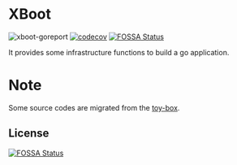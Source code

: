 # XBoot
![xboot-goreport](https://goreportcard.com/badge/github.com/benz9527/xboot)
[![codecov](https://codecov.io/gh/benz9527/xboot/graph/badge.svg?token=M5BA3IIZCX)](https://codecov.io/gh/benz9527/xboot)
[![FOSSA Status](https://app.fossa.com/api/projects/git%2Bgithub.com%2Fbenz9527%2Fxboot.svg?type=shield)](https://app.fossa.com/projects/git%2Bgithub.com%2Fbenz9527%2Fxboot?ref=badge_shield)

It provides some infrastructure functions to build a go application.

# Note
Some source codes are migrated from the [toy-box](https://github.com/benz9527/toy-box).

## License
[![FOSSA Status](https://app.fossa.com/api/projects/git%2Bgithub.com%2Fbenz9527%2Fxboot.svg?type=large)](https://app.fossa.com/projects/git%2Bgithub.com%2Fbenz9527%2Fxboot?ref=badge_large)